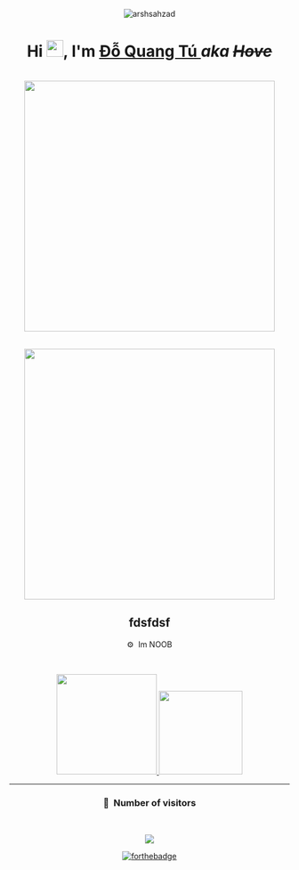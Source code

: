<p align="center"> <img src="https://komarev.com/ghpvc/?username=arshsahzad" alt="arshsahzad"/></p>

<h1 align="center"> Hi <img width="30px" src="https://github.com/hovetu/hovetu/blob/5dfa25b9c23f8a108ae4668895448a7f7ef8e2f3/assets/gifs/hi.gif">, I'm <a href="https://arsh.dev"> Đỗ Quang Tú </a><i>aka <del>Hove</i></del></h1>

<p align="center">
  <br><img src="https://github.com/hovetu/hovetu/blob/0f39d77cab87bf5844a7bfc566a6bc8e94684352/assets/gifs/developer.gif" width="450px">
</p>

<p align="center">
  <br><img src="https://github.com/hovetu/hovetu/blob/f56bb5ed817e3ec4125fd3b0cf0afa6513517d89/assets/gifs/snake.svg" width="450px">
</p>

<h2 align="center"> fdsfdsf
</h2>
 <p align="center">⚙️ &nbsp;Im NOOB</p>
<br>
<p align="center">
<a href="https://github.com/hovetu">
  <img height="180em" src="https://github-readme-stats-eight-theta.vercel.app/api?username=hovetu&show_icons=true&theme=react&include_all_commits=true&locale=de"/>
  <img height="150em" src="https://github-readme-stats-eight-theta.vercel.app/api/top-langs/?username=hovetu&layout=compact&langs_count=8&theme=react&locale=de"/>
</a>
  
</p>

-----

### <p align="center">👀 &nbsp;Number of visitors</p>
<br>
<p align="center">
  <img src="https://profile-counter.glitch.me/hovetu/count.svg" />
</p>

<p align="center">
  <a href="http://forthebadge.com/"><img src="https://forthebadge.com/images/badges/fuck-it-ship-it.svg" alt="forthebadge"/></a>
</p>



